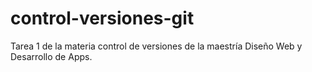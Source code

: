 # control-versiones-git
Tarea 1 de la materia control de versiones de la maestría  Diseño Web y Desarrollo de Apps.
